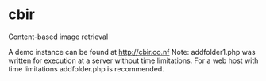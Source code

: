 cbir
====

Content-based image retrieval

A demo instance can be found at http://cbir.co.nf
Note: addfolder1.php was written for execution at a server without time limitations.
For a web host with time limitations addfolder.php is recommended.
